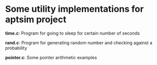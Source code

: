 # Some utility implementations for aptsim project

<p><b>time.c</b>: Program for going to sleep for certain number of seconds</p>
<p><b>rand.c</b>: Program for generating random number and checking against a probability</p>
<p><b>pointer.c</b>: Some pointer arithmetic examples</p>